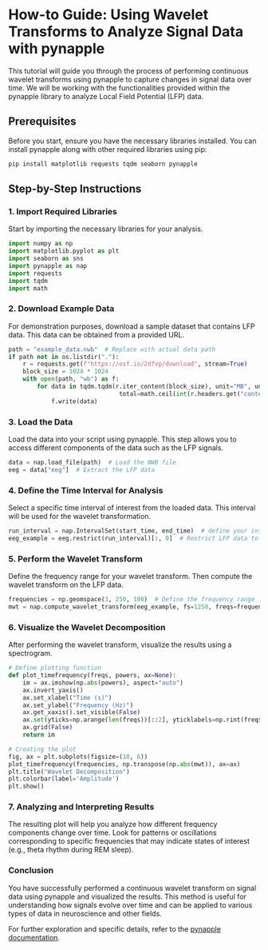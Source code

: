 # How-to Guide: Using Wavelet Transforms to Analyze Signal Data with pynapple

This tutorial will guide you through the process of performing continuous wavelet transforms using pynapple to capture changes in signal data over time. We will be working with the functionalities provided within the pynapple library to analyze Local Field Potential (LFP) data.

## Prerequisites

Before you start, ensure you have the necessary libraries installed. You can install pynapple along with other required libraries using pip:

```bash
pip install matplotlib requests tqdm seaborn pynapple
```

## Step-by-Step Instructions

### 1. Import Required Libraries

Start by importing the necessary libraries for your analysis.

```python
import numpy as np
import matplotlib.pyplot as plt
import seaborn as sns
import pynapple as nap
import requests
import tqdm
import math
```

### 2. Download Example Data

For demonstration purposes, download a sample dataset that contains LFP data. This data can be obtained from a provided URL.

```python
path = "example_data.nwb"  # Replace with actual data path
if path not in os.listdir("."):
    r = requests.get(f"https://osf.io/2dfvp/download", stream=True)
    block_size = 1024 * 1024
    with open(path, "wb") as f:
        for data in tqdm.tqdm(r.iter_content(block_size), unit="MB", unit_scale=True,
                               total=math.ceil(int(r.headers.get("content-length", 0)) // block_size)):
            f.write(data)
```

### 3. Load the Data

Load the data into your script using pynapple. This step allows you to access different components of the data such as the LFP signals.

```python
data = nap.load_file(path)  # Load the NWB file
eeg = data["eeg"]  # Extract the LFP data
```

### 4. Define the Time Interval for Analysis

Select a specific time interval of interest from the loaded data. This interval will be used for the wavelet transformation.

```python
run_interval = nap.IntervalSet(start_time, end_time)  # define your interval of interest
eeg_example = eeg.restrict(run_interval)[:, 0]  # Restrict LFP data to the selected interval
```

### 5. Perform the Wavelet Transform

Define the frequency range for your wavelet transform. Then compute the wavelet transform on the LFP data.

```python
frequencies = np.geomspace(3, 250, 100)  # Define the frequency range for analysis
mwt = nap.compute_wavelet_transform(eeg_example, fs=1250, freqs=frequencies)  # Compute wavelet transform
```

### 6. Visualize the Wavelet Decomposition

After performing the wavelet transform, visualize the results using a spectrogram.

```python
# Define plotting function
def plot_timefrequency(freqs, powers, ax=None):
    im = ax.imshow(np.abs(powers), aspect="auto")
    ax.invert_yaxis()
    ax.set_xlabel("Time (s)")
    ax.set_ylabel("Frequency (Hz)")
    ax.get_xaxis().set_visible(False)
    ax.set(yticks=np.arange(len(freqs))[::2], yticklabels=np.rint(freqs[::2]))
    ax.grid(False)
    return im

# Creating the plot
fig, ax = plt.subplots(figsize=(10, 6))
plot_timefrequency(frequencies, np.transpose(np.abs(mwt)), ax=ax)
plt.title("Wavelet Decomposition")
plt.colorbar(label='Amplitude')
plt.show()
```

### 7. Analyzing and Interpreting Results

The resulting plot will help you analyze how different frequency components change over time. Look for patterns or oscillations corresponding to specific frequencies that may indicate states of interest (e.g., theta rhythm during REM sleep).

### Conclusion

You have successfully performed a continuous wavelet transform on signal data using pynapple and visualized the results. This method is useful for understanding how signals evolve over time and can be applied to various types of data in neuroscience and other fields.

For further exploration and specific details, refer to the [pynapple documentation](https://pynapple-org.github.io/pynapple/).